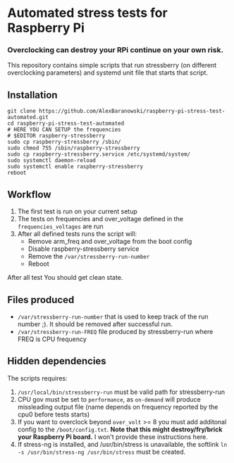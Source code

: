 # Automated stress tests for Raspberry Pi

### **Overclocking can destroy your RPi continue on your own risk**.

This repository contains simple scripts that run stressberry (on different
overclocking parameters) and systemd unit file that starts that script. 

## Installation

```
git clone https://github.com/AlexBaranowski/raspberry-pi-stress-test-automated.git
cd raspberry-pi-stress-test-automated
# HERE YOU CAN SETUP the frequencies
# $EDITOR raspberry-stressberry
sudo cp raspberry-stressberry /sbin/
sudo chmod 755 /sbin/raspberry-stressberry
sudo cp raspberry-stressberry.service /etc/systemd/system/
sudo systemctl daemon-reload
sudo systemctl enable raspberry-stressberry
reboot
```

## Workflow

1. The first test is run on your current setup
2. The tests on frequencies and over_voltage defined in the `frequencies_voltages` are run
3. After all defined tests runs the script will:
   - Remove arm_freq and over_voltage from the boot config
   - Disable raspberry-stressberry service
   - Remove the `/var/stressberry-run-number`
   - Reboot

After all test You should get clean state.

## Files produced

- `/var/stressberry-run-number` that is used to keep track of the run number
  ;). It should be removed after successful run.
- `/var/stressberry-run-FREQ` file produced by stressberry-run where FREQ is CPU frequency


## Hidden dependencies

The scripts requires:

1. `/usr/local/bin/stressberry-run` must be valid path for stressberry-run
2. CPU gov must be set to `performance`, as `on-demand` will produce
   missleading output file (name depends on frequency reported by the cpu0 before
   tests starts)
3. If you want to overclock beyond `over_volt` >= 8 you must add additonal config
   to the `/boot/config.txt`. **Note that this might destroy/fry/brick your
   Raspberry Pi board.** I won't provide these instructions here.
4. If stress-ng is installed, and /usr/bin/stress is unavailable, the softlink `ln -s /usr/bin/stress-ng
   /usr/bin/stress` must be created.
